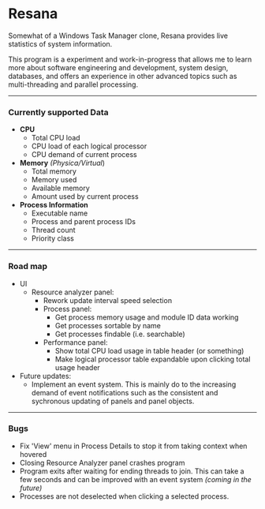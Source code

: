 # Resana

Somewhat of a Windows Task Manager clone, Resana provides live statistics of system information.

This program is a experiment and work-in-progress that allows me to learn more about software engineering and development, system design, databases, and offers an experience in other advanced topics such as multi-threading and parallel processing.

---

### Currently supported Data

* **CPU**
  * Total CPU load
  * CPU load of each logical processor
  * CPU demand of current process  
* **Memory** _(Physica/Virtual_)
  * Total memory
  * Memory used
  * Available memory
  * Amount used by current process
* **Process Information**
  * Executable name
  * Process and parent process IDs
  * Thread count
  * Priority class

---

### Road map

* UI
  * Resource analyzer panel:
    * Rework update interval speed selection
    * Process panel:
      * Get process memory usage and module ID data working
      * Get processes sortable by name
      * Get processes findable (i.e. searchable)
    * Performance panel:
      * Show total CPU load usage in table header (or something)
      * Make logical processor table expandable upon clicking total usage header
* Future updates:
  * Implement an event system. This is mainly do to the increasing demand of event notifications such as the consistent and sychronous updating of panels and panel objects.

---

  ### Bugs
  * Fix 'View' menu in Process Details to stop it from taking context when hovered
  * Closing Resource Analyzer panel crashes program
  * Program exits after waiting for ending threads to join. This can take a few seconds and can be improved with an event system _(coming in the future)_
  * Processes are not deselected when clicking a selected process.
